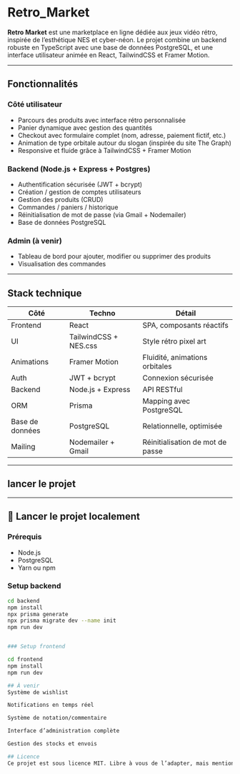 # Retro_Market

**Retro Market** est une marketplace en ligne dédiée aux jeux vidéo rétro, inspirée de l’esthétique NES et cyber-néon. Le projet combine un backend robuste en TypeScript avec une base de données PostgreSQL, et une interface utilisateur animée en React, TailwindCSS et Framer Motion.

---

## Fonctionnalités

### Côté utilisateur
- Parcours des produits avec interface rétro personnalisée
- Panier dynamique avec gestion des quantités
- Checkout avec formulaire complet (nom, adresse, paiement fictif, etc.)
- Animation de type orbitale autour du slogan (inspirée du site The Graph)
- Responsive et fluide grâce à TailwindCSS + Framer Motion

### Backend (Node.js + Express + Postgres)
- Authentification sécurisée (JWT + bcrypt)
- Création / gestion de comptes utilisateurs
- Gestion des produits (CRUD)
- Commandes / paniers / historique
- Réinitialisation de mot de passe (via Gmail + Nodemailer)
- Base de données PostgreSQL

### Admin (à venir)
- Tableau de bord pour ajouter, modifier ou supprimer des produits
- Visualisation des commandes

---

## Stack technique

| Côté | Techno | Détail |
|------|--------|--------|
| Frontend | React | SPA, composants réactifs |
| UI | TailwindCSS + NES.css | Style rétro pixel art |
| Animations | Framer Motion | Fluidité, animations orbitales |
| Auth | JWT + bcrypt | Connexion sécurisée |
| Backend | Node.js + Express | API RESTful |
| ORM | Prisma | Mapping avec PostgreSQL |
| Base de données | PostgreSQL | Relationnelle, optimisée |
| Mailing | Nodemailer + Gmail | Réinitialisation de mot de passe |

---

## lancer le projet


---

## 🧪 Lancer le projet localement

### Prérequis
- Node.js
- PostgreSQL
- Yarn ou npm

### Setup backend

```bash
cd backend
npm install
npx prisma generate
npx prisma migrate dev --name init
npm run dev


### Setup frontend

cd frontend
npm install
npm run dev

## À venir
Système de wishlist

Notifications en temps réel

Système de notation/commentaire

Interface d’administration complète

Gestion des stocks et envois

## Licence
Ce projet est sous licence MIT. Libre à vous de l’adapter, mais mentionnez l’auteur original si vous le reprenez.
